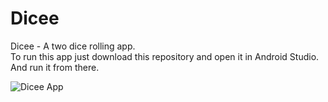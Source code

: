 # Dicee
Dicee - A two dice rolling app.  
To run this app just download this repository and open it in Android Studio. And run it from there.

![Dicee App](https://github.com/Abhiuvc/Dicee/blob/master/Dicee.jpg?raw=true)
